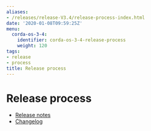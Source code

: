 ```yaml
---
aliases:
- /releases/release-V3.4/release-process-index.html
date: '2020-01-08T09:59:25Z'
menu:
  corda-os-3-4:
    identifier: corda-os-3-4-release-process
    weight: 120
tags:
- release
- process
title: Release process
---
```



# Release process



* [Release notes](release-notes.md)
* [Changelog](changelog.md)



